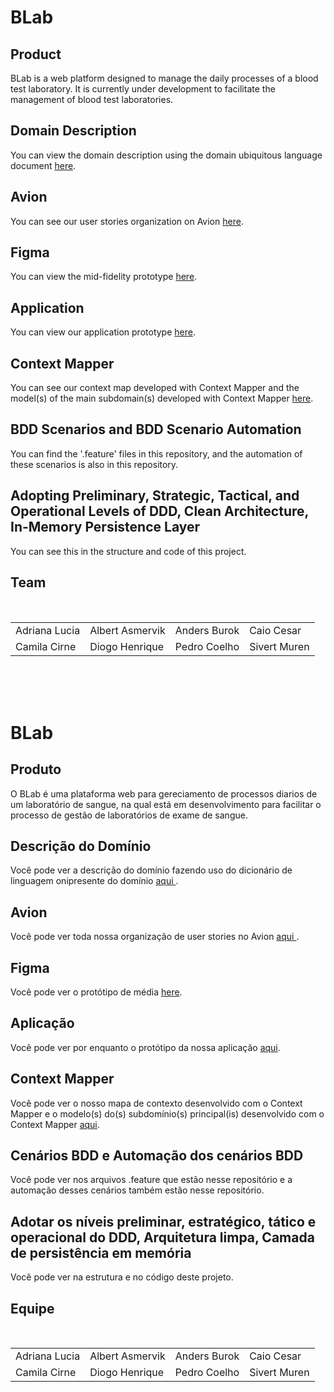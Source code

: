 
# BLab

## Product
BLab is a web platform designed to manage the daily processes of a blood test laboratory. It is currently under development to facilitate the management of blood test laboratories.

## Domain Description

<p>You can view the domain description using the domain ubiquitous language document  <a href="https://docs.google.com/document/d/1DZ_5M0e5dnlBABqFou3MBMePG59BQ2IYpBedNu41YqE/view?usp=sharing">here</a>.</p>

## Avion
<p>You can see our user stories organization on Avion <a href="https://rvssaulo.avion.io/share/baeKBCqo5xieSDrnX">here</a>.</p>

## Figma
<p>You can view the mid-fidelity prototype <a href="https://www.figma.com/design/UtY0PrtheYUmGJx37DKvXu/Laborat%C3%B3rio-de-Exame-de-Sangue?node-id=0-1&t=Cl8AgbZwdAmzWVfd-1">here</a>.</p>

## Application

<p>You can view our application prototype <a href="https://www.figma.com/proto/UtY0PrtheYUmGJx37DKvXu/Laborat%C3%B3rio-de-Exame-de-Sangue?node-id=4-191&starting-point-node-id=4%3A191&t=wqQetzHHhzoKLYZB-1">here</a>.</p>

## Context Mapper
<p>You can see our context map developed with Context Mapper and the model(s) of the main subdomain(s) developed with Context Mapper <a href="https://www.canva.com/design/DAGR_ptML6s/mm5yrs5goD87oa71PJSgfQ/edit?utm_content=DAGR_ptML6s&utm_campaign=designshare&utm_medium=link2&utm_source=sharebutton">here</a>.</p>

## BDD Scenarios and BDD Scenario Automation
<p>You can find the '.feature' files in this repository, and the automation of these scenarios is also in this repository.</p>

## Adopting Preliminary, Strategic, Tactical, and Operational Levels of DDD, Clean Architecture, In-Memory Persistence Layer
<p>You can see this in the structure and code of this project.</p>

## Team
<table> <tr> <td> Adriana Lucia <br /> </td> <td> Albert Asmervik <br /> </td> <td> Anders Burok <br/> </td> <td> Caio Cesar <br /> </td> </tr> <tr> <td> Camila Cirne <br /> </td> <td> Diogo Henrique <br /> </td> <td> Pedro Coelho <br/> </td> <td> Sivert Muren </td> <br/> </tr> </table>

</br>
</br>
</br>


# BLab

## Produto
O BLab é uma plataforma web para gereciamento de processos diarios de um laboratório de sangue, na qual está em desenvolvimento para facilitar o processo de gestão de laboratórios de exame de sangue.

## Descrição do Domínio
<p> Você pode ver a descrição do domínio fazendo uso do dicionário de linguagem onipresente do domínio <a href= "https://docs.google.com/document/d/1DZ_5M0e5dnlBABqFou3MBMePG59BQ2IYpBedNu41YqE/view?usp=sharing"> aqui </a>. </p>

## Avion
<p>Você pode ver toda nossa organização de user stories no Avion <a href= "https://drive.google.com/file/d/1RmzUk0sHvt0uqqPipq2_6OxgFvxaGW89/view?usp=drive_link" > aqui </a>. </p>
	
## Figma
<p>Você pode ver o protótipo de média <a href="https://www.figma.com/design/UtY0PrtheYUmGJx37DKvXu/Laborat%C3%B3rio-de-Exame-de-Sangue?node-id=0-1&t=Cl8AgbZwdAmzWVfd-1">here</a>.</p>

## Aplicação  
<p>Você pode ver por enquanto o protótipo da nossa aplicação <a href= "https://www.figma.com/proto/UtY0PrtheYUmGJx37DKvXu/Laborat%C3%B3rio-de-Exame-de-Sangue?node-id=4-191&starting-point-node-id=4%3A191&t=wqQetzHHhzoKLYZB-1">aqui</a>.</p>

## Context Mapper 
<p> Você pode ver o nosso mapa de contexto desenvolvido com o Context Mapper e o modelo(s) do(s) subdomínio(s) principal(is) desenvolvido com o Context Mapper <a href="#" > aqui</a>. </p>

## Cenários BDD e Automação dos cenários BDD
<p> Você pode ver nos arquivos .feature que estão nesse repositório e a automação desses cenários também estão nesse repositório. </p>

## Adotar os níveis preliminar, estratégico, tático e operacional do DDD, Arquitetura limpa, Camada de persistência em memória
<p> Você pode ver na estrutura e no código deste projeto. </p>


## Equipe

<table> <tr> <td> Adriana Lucia <br /> </td> <td> Albert Asmervik <br /> </td> <td> Anders Burok <br/> </td> <td> Caio Cesar <br /> </td> </tr> <tr> <td> Camila Cirne <br /> </td> <td> Diogo Henrique <br /> </td> <td> Pedro Coelho <br/> </td> <td> Sivert Muren </td> <br/> </tr> </table>
